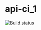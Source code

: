 # api-ci_1
[![Build status](https://ci.appveyor.com/api/projects/status/u5wkkli4352gao36?svg=true)](https://ci.appveyor.com/project/Ermak1409/api-ci-1)
